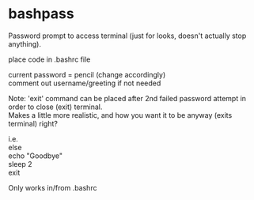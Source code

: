 # bashpass
Password prompt to access terminal (just for looks, doesn't actually stop anything).  

place code in .bashrc file    

current password = pencil (change accordingly)  
comment out username/greeting if not needed    

  
Note: 'exit' command can be placed after 2nd failed password attempt in order to close (exit) terminal.  
Makes a little more realistic, and how you want it to be anyway (exits terminal) right?  

i.e.      
else  
echo "Goodbye"  
sleep 2  
exit  

Only works in/from .bashrc  
